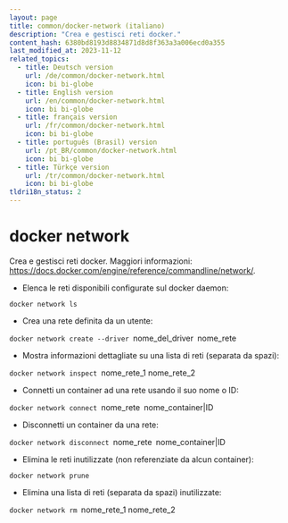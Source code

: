 ```yaml
---
layout: page
title: common/docker-network (italiano)
description: "Crea e gestisci reti docker."
content_hash: 6380bd8193d8834871d8d8f363a3a006ecd0a355
last_modified_at: 2023-11-12
related_topics:
  - title: Deutsch version
    url: /de/common/docker-network.html
    icon: bi bi-globe
  - title: English version
    url: /en/common/docker-network.html
    icon: bi bi-globe
  - title: français version
    url: /fr/common/docker-network.html
    icon: bi bi-globe
  - title: português (Brasil) version
    url: /pt_BR/common/docker-network.html
    icon: bi bi-globe
  - title: Türkçe version
    url: /tr/common/docker-network.html
    icon: bi bi-globe
tldri18n_status: 2
---
```

# docker network

Crea e gestisci reti docker.
Maggiori informazioni: <https://docs.docker.com/engine/reference/commandline/network/>.

- Elenca le reti disponibili configurate sul docker daemon:

`docker network ls`

- Crea una rete definita da un utente:

`docker network create --driver `<span class="tldr-var badge badge-pill bg-dark-lm bg-white-dm text-white-lm text-dark-dm font-weight-bold">nome_del_driver</span>` `<span class="tldr-var badge badge-pill bg-dark-lm bg-white-dm text-white-lm text-dark-dm font-weight-bold">nome_rete</span>

- Mostra informazioni dettagliate su una lista di reti (separata da spazi):

`docker network inspect `<span class="tldr-var badge badge-pill bg-dark-lm bg-white-dm text-white-lm text-dark-dm font-weight-bold">nome_rete_1 nome_rete_2</span>

- Connetti un container ad una rete usando il suo nome o ID:

`docker network connect `<span class="tldr-var badge badge-pill bg-dark-lm bg-white-dm text-white-lm text-dark-dm font-weight-bold">nome_rete</span>` `<span class="tldr-var badge badge-pill bg-dark-lm bg-white-dm text-white-lm text-dark-dm font-weight-bold">nome_container|ID</span>

- Disconnetti un container da una rete:

`docker network disconnect `<span class="tldr-var badge badge-pill bg-dark-lm bg-white-dm text-white-lm text-dark-dm font-weight-bold">nome_rete</span>` `<span class="tldr-var badge badge-pill bg-dark-lm bg-white-dm text-white-lm text-dark-dm font-weight-bold">nome_container|ID</span>

- Elimina le reti inutilizzate (non referenziate da alcun container):

`docker network prune`

- Elimina una lista di reti (separata da spazi) inutilizzate:

`docker network rm `<span class="tldr-var badge badge-pill bg-dark-lm bg-white-dm text-white-lm text-dark-dm font-weight-bold">nome_rete_1 nome_rete_2</span>
